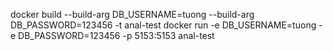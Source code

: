 docker build --build-arg DB_USERNAME=tuong --build-arg DB_PASSWORD=123456 -t anal-test
docker run -e DB_USERNAME=tuong -e DB_PASSWORD=123456 -p 5153:5153 anal-test